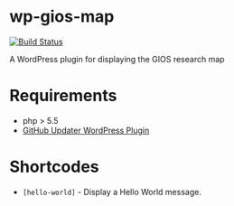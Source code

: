 # wp-gios-map
[![Build Status](https://travis-ci.org/gios-asu/wp-gios-map.svg?branch=develop)](https://travis-ci.org/gios-asu/wp-gios-map)

A WordPress plugin for displaying the GIOS research map

# Requirements
* php > 5.5
* [GitHub Updater WordPress Plugin](https://github.com/afragen/github-updater)


# Shortcodes

* `[hello-world]` - Display a Hello World message.

